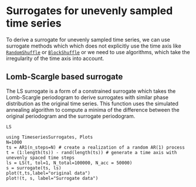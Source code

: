 # Surrogates for unevenly sampled time series


To derive a surrogate for unevenly sampled time series, we can use surrogate methods which which does not explicitly use the time axis like [`RandomShuffle`](@ref) or [`BlockShuffle`](@ref)
or we need to use algorithms, which take the irregularity of the time axis into account.

## Lomb-Scargle based surrogate

The LS surrogate is a form of a constrained surrogate which takes the Lomb-Scargle periodogram to derive surrogates with similar phase distribution as the original time series.
This function uses the simulated annealing algorithm to compute a minima of the difference between the original periodogram and the surrogate periodogram.

```@docs
LS
```

```@example
using TimeseriesSurrogates, Plots
N=1000
ts = AR1(n_steps=N) # create a realization of a random AR(1) process
t = (1:length(ts)) - rand(length(ts)) # generate a time axis with unevenly spaced time steps
ls = LS(t, tol=1, N_total=100000, N_acc = 50000)
s = surrogate(ts, ls)
plot(t,ts,label="original data")
plot!(t, s, label="Surrogate data")
```

